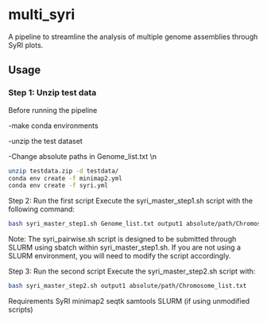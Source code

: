# multi_syri
A pipeline to streamline the analysis of multiple genome assemblies through SyRI plots.

## Usage

### Step 1: Unzip test data
Before running the pipeline

-make conda environments

-unzip the test dataset

-Change absolute paths in Genome_list.txt \n
```bash
unzip testdata.zip -d testdata/
conda env create -f minimap2.yml
conda env create -f syri.yml
```

Step 2: Run the first script
Execute the syri_master_step1.sh script with the following command:
```bash
bash syri_master_step1.sh Genome_list.txt output1 absolute/path/Chromosome_list.txt
```

Note: The syri_pairwise.sh script is designed to be submitted through SLURM using sbatch within syri_master_step1.sh. If you are not using a SLURM environment, you will need to modify the script accordingly.

Step 3: Run the second script
Execute the syri_master_step2.sh script with:
```bash
bash syri_master_step2.sh output1 absolute/path/Chromosome_list.txt
```

Requirements
SyRI 
minimap2
seqtk
samtools
SLURM (if using unmodified scripts)


